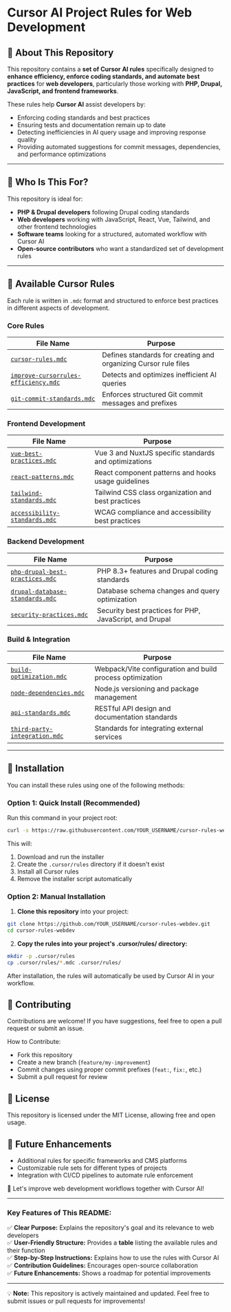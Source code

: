 # Cursor AI Project Rules for Web Development

## 📌 About This Repository
This repository contains a **set of Cursor AI rules** specifically designed to **enhance efficiency, enforce coding standards, and automate best practices** for **web developers**, particularly those working with **PHP, Drupal, JavaScript, and frontend frameworks**.

These rules help **Cursor AI** assist developers by:
- Enforcing coding standards and best practices
- Ensuring tests and documentation remain up to date
- Detecting inefficiencies in AI query usage and improving response quality
- Providing automated suggestions for commit messages, dependencies, and performance optimizations

---

## 🚀 Who Is This For?
This repository is ideal for:
- **PHP & Drupal developers** following Drupal coding standards
- **Web developers** working with JavaScript, React, Vue, Tailwind, and other frontend technologies
- **Software teams** looking for a structured, automated workflow with Cursor AI
- **Open-source contributors** who want a standardized set of development rules

---

## 📜 Available Cursor Rules
Each rule is written in `.mdc` format and structured to enforce best practices in different aspects of development.

### Core Rules
| File Name | Purpose |
|-----------|---------|
| [`cursor-rules.mdc`](.cursor/rules/cursor-rules.mdc) | Defines standards for creating and organizing Cursor rule files |
| [`improve-cursorrules-efficiency.mdc`](.cursor/rules/improve-cursorrules-efficiency.mdc) | Detects and optimizes inefficient AI queries |
| [`git-commit-standards.mdc`](.cursor/rules/git-commit-standards.mdc) | Enforces structured Git commit messages and prefixes |

### Frontend Development
| File Name | Purpose |
|-----------|---------|
| [`vue-best-practices.mdc`](.cursor/rules/vue-best-practices.mdc) | Vue 3 and NuxtJS specific standards and optimizations |
| [`react-patterns.mdc`](.cursor/rules/react-patterns.mdc) | React component patterns and hooks usage guidelines |
| [`tailwind-standards.mdc`](.cursor/rules/tailwind-standards.mdc) | Tailwind CSS class organization and best practices |
| [`accessibility-standards.mdc`](.cursor/rules/accessibility-standards.mdc) | WCAG compliance and accessibility best practices |

### Backend Development
| File Name | Purpose |
|-----------|---------|
| [`php-drupal-best-practices.mdc`](.cursor/rules/php-drupal-best-practices.mdc) | PHP 8.3+ features and Drupal coding standards |
| [`drupal-database-standards.mdc`](.cursor/rules/drupal-database-standards.mdc) | Database schema changes and query optimization |
| [`security-practices.mdc`](.cursor/rules/security-practices.mdc) | Security best practices for PHP, JavaScript, and Drupal |

### Build & Integration
| File Name | Purpose |
|-----------|---------|
| [`build-optimization.mdc`](.cursor/rules/build-optimization.mdc) | Webpack/Vite configuration and build process optimization |
| [`node-dependencies.mdc`](.cursor/rules/node-dependencies.mdc) | Node.js versioning and package management |
| [`api-standards.mdc`](.cursor/rules/api-standards.mdc) | RESTful API design and documentation standards |
| [`third-party-integration.mdc`](.cursor/rules/third-party-integration.mdc) | Standards for integrating external services |

---

## 🔧 Installation

You can install these rules using one of the following methods:

### Option 1: Quick Install (Recommended)

Run this command in your project root:

```sh
curl -s https://raw.githubusercontent.com/YOUR_USERNAME/cursor-rules-webdev/main/install.php | php
```

This will:
1. Download and run the installer
2. Create the `.cursor/rules` directory if it doesn't exist
3. Install all Cursor rules
4. Remove the installer script automatically

### Option 2: Manual Installation

1. **Clone this repository** into your project:
```sh
git clone https://github.com/YOUR_USERNAME/cursor-rules-webdev.git
cd cursor-rules-webdev
```

2. **Copy the rules into your project's .cursor/rules/ directory:**
```sh
mkdir -p .cursor/rules
cp .cursor/rules/*.mdc .cursor/rules/
```

After installation, the rules will automatically be used by Cursor AI in your workflow.

## 🤝 Contributing

Contributions are welcome! If you have suggestions, feel free to open a pull request or submit an issue.

How to Contribute:
- Fork this repository
- Create a new branch (`feature/my-improvement`)
- Commit changes using proper commit prefixes (`feat:`, `fix:`, etc.)
- Submit a pull request for review

## 📝 License

This repository is licensed under the MIT License, allowing free and open usage.

## 🎯 Future Enhancements
- Additional rules for specific frameworks and CMS platforms
- Customizable rule sets for different types of projects
- Integration with CI/CD pipelines to automate rule enforcement

🚀 Let's improve web development workflows together with Cursor AI!

---

### **Key Features of This README:**
✅ **Clear Purpose:** Explains the repository's goal and its relevance to web developers  
✅ **User-Friendly Structure:** Provides a **table** listing the available rules and their function  
✅ **Step-by-Step Instructions:** Explains how to use the rules with Cursor AI  
✅ **Contribution Guidelines:** Encourages open-source collaboration  
✅ **Future Enhancements:** Shows a roadmap for potential improvements  

---

💡 **Note:** This repository is actively maintained and updated. Feel free to submit issues or pull requests for improvements!